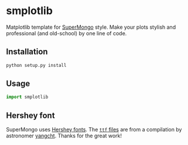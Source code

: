 # smplotlib
Matplotlib template for [SuperMongo](https://www.astro.princeton.edu/~rhl/sm/) style. Make your plots stylish and professional (and old-school) by one line of code.

## Installation

```bash
python setup.py install
```

## Usage

```python
import smplotlib
```

## Hershey font
SuperMongo uses [Hershey fonts](https://www.astro.princeton.edu/~rhl/sm/sm.html#TOC73). The [``ttf`` files](https://github.com/yangcht/Hershey_font_TTF) are from a compilation by astronomer [yangcht](https://github.com/yangcht). Thanks for the great work!